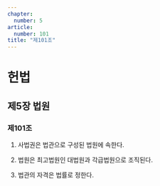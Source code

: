 ```yaml
---
chapter:
  number: 5
article:
  number: 101
title: "제101조"
---
```

# 헌법

## 제5장 법원

### 제101조

1. 사법권은 법관으로 구성된 법원에 속한다.

2. 법원은 최고법원인 대법원과 각급법원으로 조직된다.

3. 법관의 자격은 법률로 정한다.
